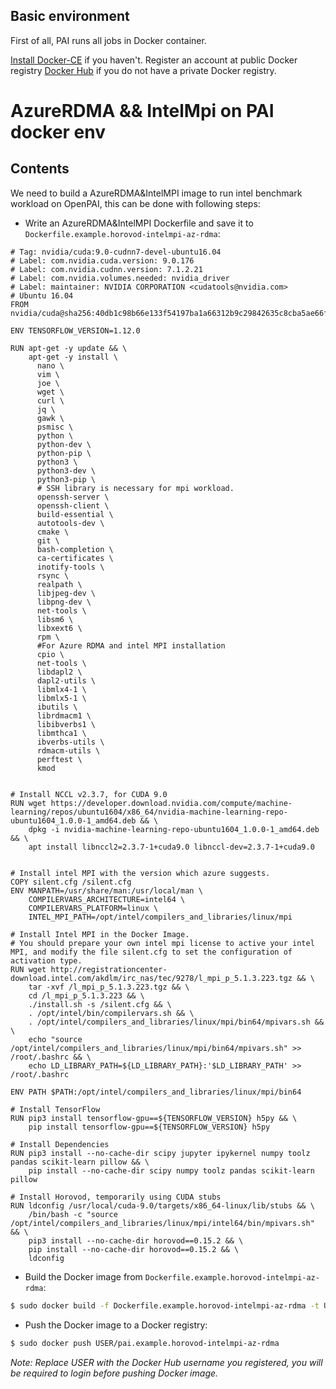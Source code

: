## Basic environment

First of all, PAI runs all jobs in Docker container.

[Install Docker-CE](https://docs.docker.com/install/linux/docker-ce/ubuntu/) if you haven't. Register an account at public Docker registry [Docker Hub](https://hub.docker.com/) if you do not have a private Docker registry.
# AzureRDMA && IntelMpi on PAI docker env

## Contents


We need to build a AzureRDMA&IntelMPI image to run intel benchmark workload on OpenPAI, this can be done with following steps:

- Write an AzureRDMA&IntelMPI Dockerfile and save it to `Dockerfile.example.horovod-intelmpi-az-rdma`:

```   
# Tag: nvidia/cuda:9.0-cudnn7-devel-ubuntu16.04
# Label: com.nvidia.cuda.version: 9.0.176
# Label: com.nvidia.cudnn.version: 7.1.2.21
# Label: com.nvidia.volumes.needed: nvidia_driver
# Label: maintainer: NVIDIA CORPORATION <cudatools@nvidia.com>
# Ubuntu 16.04
FROM nvidia/cuda@sha256:40db1c98b66e133f54197ba1a66312b9c29842635c8cba5ae66fb56ded695b7c

ENV TENSORFLOW_VERSION=1.12.0

RUN apt-get -y update && \
    apt-get -y install \
      nano \
      vim \
      joe \
      wget \
      curl \
      jq \
      gawk \
      psmisc \
      python \
      python-dev \
      python-pip \
      python3 \
      python3-dev \
      python3-pip \
      # SSH library is necessary for mpi workload.
      openssh-server \
      openssh-client \
      build-essential \
      autotools-dev \
      cmake \
      git \
      bash-completion \
      ca-certificates \
      inotify-tools \
      rsync \
      realpath \
      libjpeg-dev \
      libpng-dev \
      net-tools \
      libsm6 \
      libxext6 \
      rpm \
      #For Azure RDMA and intel MPI installation
      cpio \
      net-tools \
      libdapl2 \
      dapl2-utils \
      libmlx4-1 \
      libmlx5-1 \
      ibutils \
      librdmacm1 \
      libibverbs1 \
      libmthca1 \
      ibverbs-utils \
      rdmacm-utils \
      perftest \
      kmod


# Install NCCL v2.3.7, for CUDA 9.0
RUN wget https://developer.download.nvidia.com/compute/machine-learning/repos/ubuntu1604/x86_64/nvidia-machine-learning-repo-ubuntu1604_1.0.0-1_amd64.deb && \
    dpkg -i nvidia-machine-learning-repo-ubuntu1604_1.0.0-1_amd64.deb && \
    apt install libnccl2=2.3.7-1+cuda9.0 libnccl-dev=2.3.7-1+cuda9.0


# Install intel MPI with the version which azure suggests.
COPY silent.cfg /silent.cfg
ENV MANPATH=/usr/share/man:/usr/local/man \
    COMPILERVARS_ARCHITECTURE=intel64 \
    COMPILERVARS_PLATFORM=linux \
    INTEL_MPI_PATH=/opt/intel/compilers_and_libraries/linux/mpi

# Install Intel MPI in the Docker Image.
# You should prepare your own intel mpi license to active your intel MPI, and modify the file silent.cfg to set the configuration of activation type.
RUN wget http://registrationcenter-download.intel.com/akdlm/irc_nas/tec/9278/l_mpi_p_5.1.3.223.tgz && \
    tar -xvf /l_mpi_p_5.1.3.223.tgz && \
    cd /l_mpi_p_5.1.3.223 && \
    ./install.sh -s /silent.cfg && \
    . /opt/intel/bin/compilervars.sh && \
    . /opt/intel/compilers_and_libraries/linux/mpi/bin64/mpivars.sh && \
    echo "source /opt/intel/compilers_and_libraries/linux/mpi/bin64/mpivars.sh" >> /root/.bashrc && \
    echo LD_LIBRARY_PATH=${LD_LIBRARY_PATH}:'$LD_LIBRARY_PATH' >> /root/.bashrc

ENV PATH $PATH:/opt/intel/compilers_and_libraries/linux/mpi/bin64

# Install TensorFlow
RUN pip3 install tensorflow-gpu==${TENSORFLOW_VERSION} h5py && \
    pip install tensorflow-gpu==${TENSORFLOW_VERSION} h5py

# Install Dependencies
RUN pip3 install --no-cache-dir scipy jupyter ipykernel numpy toolz pandas scikit-learn pillow && \
    pip install --no-cache-dir scipy numpy toolz pandas scikit-learn pillow

# Install Horovod, temporarily using CUDA stubs
RUN ldconfig /usr/local/cuda-9.0/targets/x86_64-linux/lib/stubs && \
	/bin/bash -c "source /opt/intel/compilers_and_libraries/linux/mpi/intel64/bin/mpivars.sh" && \
    pip3 install --no-cache-dir horovod==0.15.2 && \
    pip install --no-cache-dir horovod==0.15.2 && \
    ldconfig
```

- Build the Docker image from `Dockerfile.example.horovod-intelmpi-az-rdma`:

```bash
$ sudo docker build -f Dockerfile.example.horovod-intelmpi-az-rdma -t USER/pai.example.horovod-intelmpi-az-rdma .
```

- Push the Docker image to a Docker registry:

```bash
$ sudo docker push USER/pai.example.horovod-intelmpi-az-rdma
```
*Note: Replace USER with the Docker Hub username you registered, you will be required to login before pushing Docker image.*

